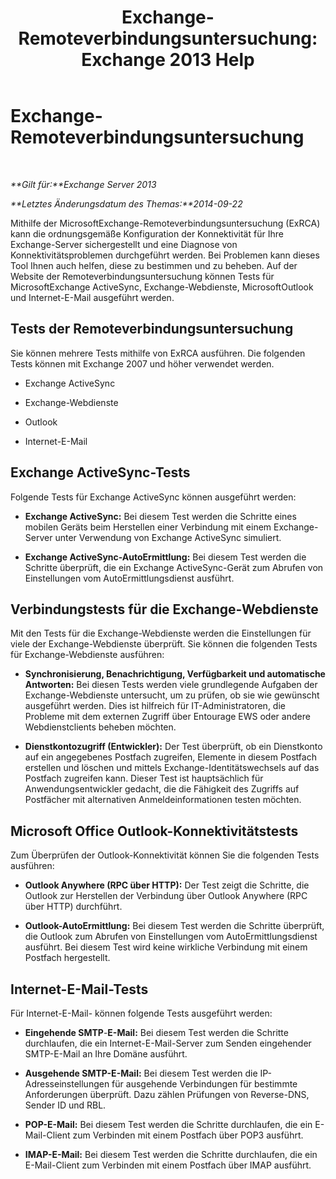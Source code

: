﻿---
title: 'Exchange-Remoteverbindungsuntersuchung: Exchange 2013 Help'
TOCTitle: Exchange-Remoteverbindungsuntersuchung
ms:assetid: dd26698e-d00c-47f5-a7aa-c3894fe86c75
ms:mtpsurl: https://technet.microsoft.com/de-de/library/Ff701693(v=EXCHG.150)
ms:contentKeyID: 50476883
ms.date: 04/24/2018
mtps_version: v=EXCHG.150
ms.translationtype: HT
---

# Exchange-Remoteverbindungsuntersuchung

 

_**Gilt für:**Exchange Server 2013_

_**Letztes Änderungsdatum des Themas:**2014-09-22_

Mithilfe der MicrosoftExchange-Remoteverbindungsuntersuchung (ExRCA) kann die ordnungsgemäße Konfiguration der Konnektivität für Ihre Exchange-Server sichergestellt und eine Diagnose von Konnektivitätsproblemen durchgeführt werden. Bei Problemen kann dieses Tool Ihnen auch helfen, diese zu bestimmen und zu beheben. Auf der Website der Remoteverbindungsuntersuchung können Tests für MicrosoftExchange ActiveSync, Exchange-Webdienste, MicrosoftOutlook und Internet-E-Mail ausgeführt werden.

## Tests der Remoteverbindungsuntersuchung

Sie können mehrere Tests mithilfe von ExRCA ausführen. Die folgenden Tests können mit Exchange 2007 und höher verwendet werden.

  - Exchange ActiveSync

  - Exchange-Webdienste

  - Outlook

  - Internet-E-Mail

## Exchange ActiveSync-Tests

Folgende Tests für Exchange ActiveSync können ausgeführt werden:

  - **Exchange ActiveSync:** Bei diesem Test werden die Schritte eines mobilen Geräts beim Herstellen einer Verbindung mit einem Exchange-Server unter Verwendung von Exchange ActiveSync simuliert.

  - **Exchange ActiveSync-AutoErmittlung:** Bei diesem Test werden die Schritte überprüft, die ein Exchange ActiveSync-Gerät zum Abrufen von Einstellungen vom AutoErmittlungsdienst ausführt.

## Verbindungstests für die Exchange-Webdienste

Mit den Tests für die Exchange-Webdienste werden die Einstellungen für viele der Exchange-Webdienste überprüft. Sie können die folgenden Tests für Exchange-Webdienste ausführen:

  - **Synchronisierung, Benachrichtigung, Verfügbarkeit und automatische Antworten:** Bei diesen Tests werden viele grundlegende Aufgaben der Exchange-Webdienste untersucht, um zu prüfen, ob sie wie gewünscht ausgeführt werden. Dies ist hilfreich für IT-Administratoren, die Probleme mit dem externen Zugriff über Entourage EWS oder andere Webdienstclients beheben möchten.

  - **Dienstkontozugriff (Entwickler):** Der Test überprüft, ob ein Dienstkonto auf ein angegebenes Postfach zugreifen, Elemente in diesem Postfach erstellen und löschen und mittels Exchange-Identitätswechsels auf das Postfach zugreifen kann. Dieser Test ist hauptsächlich für Anwendungsentwickler gedacht, die die Fähigkeit des Zugriffs auf Postfächer mit alternativen Anmeldeinformationen testen möchten.

## Microsoft Office Outlook-Konnektivitätstests

Zum Überprüfen der Outlook-Konnektivität können Sie die folgenden Tests ausführen:

  - **Outlook Anywhere (RPC über HTTP):** Der Test zeigt die Schritte, die Outlook zur Herstellen der Verbindung über Outlook Anywhere (RPC über HTTP) durchführt.

  - **Outlook-AutoErmittlung:** Bei diesem Test werden die Schritte überprüft, die Outlook zum Abrufen von Einstellungen vom AutoErmittlungsdienst ausführt. Bei diesem Test wird keine wirkliche Verbindung mit einem Postfach hergestellt.

## Internet-E-Mail-Tests

Für Internet-E-Mail- können folgende Tests ausgeführt werden:

  - **Eingehende SMTP**-**E-Mail:** Bei diesem Test werden die Schritte durchlaufen, die ein Internet-E-Mail-Server zum Senden eingehender SMTP-E-Mail an Ihre Domäne ausführt.

  - **Ausgehende SMTP-E-Mail:** Bei diesem Test werden die IP-Adresseinstellungen für ausgehende Verbindungen für bestimmte Anforderungen überprüft. Dazu zählen Prüfungen von Reverse-DNS, Sender ID und RBL.

  - **POP-E-Mail:** Bei diesem Test werden die Schritte durchlaufen, die ein E-Mail-Client zum Verbinden mit einem Postfach über POP3 ausführt.

  - **IMAP-E-Mail:** Bei diesem Test werden die Schritte durchlaufen, die ein E-Mail-Client zum Verbinden mit einem Postfach über IMAP ausführt.

